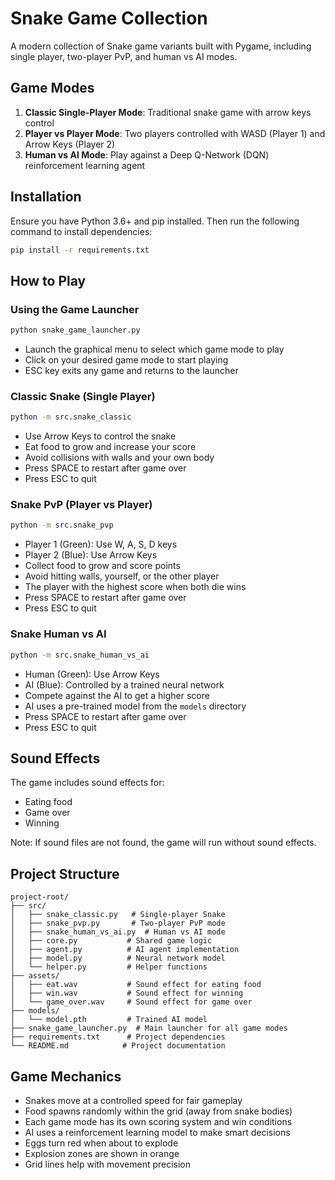 # Snake Game Collection

A modern collection of Snake game variants built with Pygame, including single player, two-player PvP, and human vs AI modes.

## Game Modes

1. **Classic Single-Player Mode**: Traditional snake game with arrow keys control
2. **Player vs Player Mode**: Two players controlled with WASD (Player 1) and Arrow Keys (Player 2)
3. **Human vs AI Mode**: Play against a Deep Q-Network (DQN) reinforcement learning agent

## Installation

Ensure you have Python 3.6+ and pip installed. Then run the following command to install dependencies:

```bash
pip install -r requirements.txt
```

## How to Play

### Using the Game Launcher
```bash
python snake_game_launcher.py
```
- Launch the graphical menu to select which game mode to play
- Click on your desired game mode to start playing
- ESC key exits any game and returns to the launcher

### Classic Snake (Single Player)
```bash
python -m src.snake_classic
```
- Use Arrow Keys to control the snake
- Eat food to grow and increase your score
- Avoid collisions with walls and your own body
- Press SPACE to restart after game over
- Press ESC to quit

### Snake PvP (Player vs Player)
```bash
python -m src.snake_pvp
```
- Player 1 (Green): Use W, A, S, D keys
- Player 2 (Blue): Use Arrow Keys
- Collect food to grow and score points
- Avoid hitting walls, yourself, or the other player
- The player with the highest score when both die wins
- Press SPACE to restart after game over
- Press ESC to quit

### Snake Human vs AI
```bash
python -m src.snake_human_vs_ai
```
- Human (Green): Use Arrow Keys
- AI (Blue): Controlled by a trained neural network
- Compete against the AI to get a higher score
- AI uses a pre-trained model from the `models` directory
- Press SPACE to restart after game over
- Press ESC to quit

## Sound Effects

The game includes sound effects for:
- Eating food
- Game over
- Winning

Note: If sound files are not found, the game will run without sound effects.

## Project Structure

```
project-root/
├── src/
│   ├── snake_classic.py   # Single-player Snake
│   ├── snake_pvp.py       # Two-player PvP mode
│   ├── snake_human_vs_ai.py  # Human vs AI mode
│   ├── core.py           # Shared game logic
│   ├── agent.py          # AI agent implementation
│   ├── model.py          # Neural network model
│   └── helper.py         # Helper functions
├── assets/
│   ├── eat.wav           # Sound effect for eating food
│   ├── win.wav           # Sound effect for winning
│   └── game_over.wav     # Sound effect for game over
├── models/
│   └── model.pth         # Trained AI model
├── snake_game_launcher.py  # Main launcher for all game modes
├── requirements.txt      # Project dependencies
└── README.md            # Project documentation
```

## Game Mechanics

- Snakes move at a controlled speed for fair gameplay
- Food spawns randomly within the grid (away from snake bodies)
- Each game mode has its own scoring system and win conditions
- AI uses a reinforcement learning model to make smart decisions
- Eggs turn red when about to explode
- Explosion zones are shown in orange
- Grid lines help with movement precision
